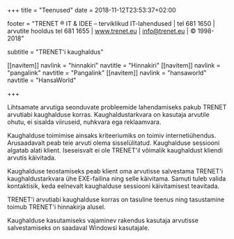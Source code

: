 ﻿+++
title = "Teenused"
date = 2018-11-12T23:53:37+02:00

footer = "TRENET ® IT & IDEE – terviklikud IT-lahendused | tel 681 1650 | arvutite hooldus tel 681 1655 | www.trenet.eu | info@trenet.eu | © 1998-2018"

subtitle = "TRENET'i kaughaldus"

[[navitem]]
	navlink = "hinnakiri"
	navtitle = "Hinnakiri"
[[navitem]]
	navlink = "pangalink"
	navtitle = "Pangalink"
[[navitem]]
	navlink = "hansaworld"
	navtitle = "HansaWorld"

+++

Lihtsamate arvutiga seonduvate probleemide lahendamiseks pakub TRENET arvutiabi kaughalduse korras. Kaughaldustarkvara on kasutaja arvutile ohutu, ei sisalda viiruseid, nuhkvara ega reklaamvara.

Kaughalduse toimimise ainsaks kriteeriumiks on toimiv internetiühendus. Arusaadavalt peab teie arvuti olema sisselülitatud. Kaughalduse sessiooni algatab alati klient. Iseseisvalt ei ole TRENET'il võimalik kaughaldust kliendi arvutis käivitada.

Kaughalduse teostamiseks peab klient oma arvutisse salvestama TRENET'i kaughaldustarkvara ühe EXE-failina ning selle käivitama. Samuti tuleb valida kontaktisik, keda eelnevalt kaughalduse sessiooni käivitamisest teavitada.

TRENET'i arvutiabi kaughalduse korras on tasuline teenus ning tasustamine toimub TRENET'i hinnakirja alusel.

Kaughalduse kasutamiseks vajaminev rakendus kasutaja arvutisse salvestamiseks on saadaval Windowsi kasutajale.
